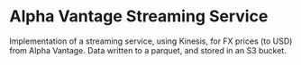 # Alpha Vantage Streaming Service

Implementation of a streaming service, using Kinesis, for FX prices (to USD) from Alpha Vantage. Data written to a parquet, and stored in an S3 bucket.  
